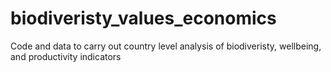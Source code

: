 # biodiveristy_values_economics

Code and data to carry out country level analysis of biodiveristy, wellbeing, and productivity indicators
